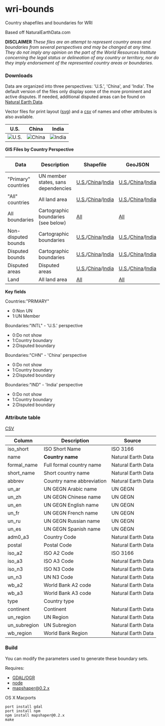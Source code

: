 # wri-bounds
Country shapefiles and boundaries for WRI

Based off NaturalEarthData.com

**DISCLAIMER** _These files are an attempt to represent country areas and boundaries from several perspectives and may be changed at any time. They do not imply any opinion on the part of the World Resources Institute concerning the legal status or delineation of any country or territory, nor do they imply endorsement of the represented country areas or boundaries._

### Downloads

Data are organized into three perspectives: 'U.S.', 'China', and 'India'. The default version of the files only display some of the more prominent and active disputes. If needed, additional disputed areas can be found on [Natural Earth Data](http://naciscdn.org/naturalearth/10m/cultural/).

Vector files for print layout ([svg](https://github.com/wri/wri-bounds/blob/master/dist/svgs.zip)) and a [csv](https://github.com/wri/wri-bounds/blob/master/countries.csv) of names and other attributes is also available.

U.S. | China | India
---- | ----- | -----
![U.S.](https://cdn.rawgit.com/wri/wri-bounds/master/intl_wintri.svg) | ![China](https://cdn.rawgit.com/wri/wri-bounds/master/cn_wintri.svg) | ![India](https://cdn.rawgit.com/wri/wri-bounds/master/in_wintri.svg)

**GIS Files by Country Perspective**

Data | Description | Shapefile | GeoJSON | Simplified GeoJSON
------ | ------ | ------ | ------ | ------
"Primary" countries | UN member states, sans dependencies | [U.S.](https://github.com/wri/wri-bounds/blob/master/dist/all_primary_countries.zip?raw=true)/[China](https://github.com/wri/wri-bounds/blob/master/dist/cn_primary_countries.zip?raw=true)/[India](https://github.com/wri/wri-bounds/blob/master/dist/in_primary_countries.zip?raw=true) | [U.S.](https://github.com/wri/wri-bounds/blob/master/dist/all_primary_countries.geojson?raw=true)/[China](https://github.com/wri/wri-bounds/blob/master/dist/cn_primary_countries.geojson?raw=true)/[India](https://github.com/wri/wri-bounds/blob/master/dist/in_primary_countries.geojson?raw=true) | [U.S.](https://github.com/wri/wri-bounds/blob/master/dist/all_primary_countries.min.geojson?raw=true)/[China](https://github.com/wri/wri-bounds/blob/master/dist/cn_primary_countries.min.geojson?raw=true)/[India](https://github.com/wri/wri-bounds/blob/master/dist/in_primary_countries.min.geojson?raw=true)
"All" countries | All land area | [U.S.](https://github.com/wri/wri-bounds/blob/master/dist/all_countries.zip?raw=true)/[China](https://github.com/wri/wri-bounds/blob/master/dist/cn_countries.zip?raw=true)/[India](https://github.com/wri/wri-bounds/blob/master/dist/in_countries.zip?raw=true) | [U.S.](https://github.com/wri/wri-bounds/blob/master/dist/all_countries.geojson?raw=true)/[China](https://github.com/wri/wri-bounds/blob/master/dist/cn_countries.geojson?raw=true)/[India](https://github.com/wri/wri-bounds/blob/master/dist/in_countries.geojson?raw=true) | [U.S.](https://github.com/wri/wri-bounds/blob/master/dist/all_countries.min.geojson?raw=true)/[China](https://github.com/wri/wri-bounds/blob/master/dist/cn_countries.min.geojson?raw=true)/[India](https://github.com/wri/wri-bounds/blob/master/dist/in_countries.min.geojson?raw=true)
All boundaries | Cartographic boundaries (see below) | [All](https://github.com/wri/wri-bounds/blob/master/dist/all_bounds.zip?raw=true) | [All](https://github.com/wri/wri-bounds/blob/master/dist/all_bounds.geojson?raw=true) | [All](https://github.com/wri/wri-bounds/blob/master/dist/all_bounds.min.geojson?raw=true)
Non-disputed bounds | Cartographic boundaries | [U.S.](https://github.com/wri/wri-bounds/blob/master/dist/intl_country_boundaries.zip?raw=true)/[China](https://github.com/wri/wri-bounds/blob/master/dist/cn_country_boundaries.zip?raw=true)/[India](https://github.com/wri/wri-bounds/blob/master/dist/in_country_boundaries.zip?raw=true) | [U.S.](https://github.com/wri/wri-bounds/blob/master/dist/intl_country_boundaries.geojson?raw=true)/[China](https://github.com/wri/wri-bounds/blob/master/dist/cn_country_boundaries.geojson?raw=true)/[India](https://github.com/wri/wri-bounds/blob/master/dist/in_country_boundaries.geojson?raw=true) | [U.S.](https://github.com/wri/wri-bounds/blob/master/dist/intl_country_boundaries.min.geojson?raw=true)/[China](https://github.com/wri/wri-bounds/blob/master/dist/cn_country_boundaries.min.geojson?raw=true)/[India](https://github.com/wri/wri-bounds/blob/master/dist/in_country_boundaries.min.geojson?raw=true)
Disputed bounds | Cartographic boundaries | [U.S.](https://github.com/wri/wri-bounds/blob/master/dist/intl_disputed_boundaries.zip?raw=true)/[China](https://github.com/wri/wri-bounds/blob/master/dist/cn_disputed_boundaries.zip?raw=true)/[India](https://github.com/wri/wri-bounds/blob/master/dist/in_disputed_boundaries.zip?raw=true) | [U.S.](https://github.com/wri/wri-bounds/blob/master/dist/intl_disputed_boundaries.geojson?raw=true)/[China](https://github.com/wri/wri-bounds/blob/master/dist/cn_disputed_boundaries.geojson?raw=true)/[India](https://github.com/wri/wri-bounds/blob/master/dist/in_disputed_boundaries.geojson?raw=true) | [U.S.](https://github.com/wri/wri-bounds/blob/master/dist/intl_disputed_boundaries.min.geojson?raw=true)/[China](https://github.com/wri/wri-bounds/blob/master/dist/cn_disputed_boundaries.min.geojson?raw=true)/[India](https://github.com/wri/wri-bounds/blob/master/dist/in_disputed_boundaries.min.geojson?raw=true)
Disputed areas | Disputed areas | [U.S.](https://github.com/wri/wri-bounds/blob/master/dist/disputed.zip?raw=true)/[China](https://github.com/wri/wri-bounds/blob/master/dist/cn_disputed.zip?raw=true)/[India](https://github.com/wri/wri-bounds/blob/master/dist/in_disputed.zip?raw=true) | [U.S.](https://github.com/wri/wri-bounds/blob/master/dist/disputed.geojson?raw=true)/[China](https://github.com/wri/wri-bounds/blob/master/dist/cn_disputed.geojson?raw=true)/[India](https://github.com/wri/wri-bounds/blob/master/dist/in_disputed.geojson?raw=true) | [U.S.](https://github.com/wri/wri-bounds/blob/master/dist/disputed.min.geojson?raw=true)/[China](https://github.com/wri/wri-bounds/blob/master/dist/cn_disputed.min.geojson?raw=true)/[India](https://github.com/wri/wri-bounds/blob/master/dist/in_disputed.min.geojson?raw=true)
Land | All land area | [All](https://github.com/wri/wri-bounds/blob/master/dist/land_areas.zip?raw=true) | [All](https://github.com/wri/wri-bounds/blob/master/dist/land_areas.geojson?raw=true) | [All](https://github.com/wri/wri-bounds/blob/master/dist/land_areas.min.geojson?raw=true)

**Key fields**

Countries:"PRIMARY"
- 0:Non UN
- 1:UN Member

Boundaries:"INTL" - 'U.S.' perspective
- 0:Do not show
- 1:Country boundary
- 2:Disputed boundary

Boundaries:"CHN" - 'China' perspective
- 0:Do not show
- 1:Country boundary
- 2:Disputed boundary

Boundaries:"IND" - 'India' perspective
- 0:Do not show
- 1:Country boundary
- 2:Disputed boundary

### Attribute table
[CSV](https://github.com/wri/wri-bounds/blob/master/countries.csv)

Column | Description | Source
------ | ------ | ------
iso_short | ISO Short Name | ISO 3166
name | **Country name** | Natural Earth Data
formal\_name | Full formal country name | Natural Earth Data
short\_name | Short country name | Natural Earth Data
abbrev | Country name abbreviation | Natural Earth Data
un\_ar | UN GEGN Arabic name | UN GEGN
un\_zh | UN GEGN Chinese name | UN GEGN
un\_en | UN GEGN English name | UN GEGN
un\_fr | UN GEGN French name | UN GEGN
un\_ru | UN GEGN Russian name | UN GEGN
un\_es | UN GEGN Spanish name | UN GEGN
adm0\_a3 | Country Code | Natural Earth Data
postal | Postal Code | Natural Earth Data
iso\_a2 | ISO A2 Code | ISO 3166
iso\_a3 | ISO A3 Code | Natural Earth Data
iso\_n3 | ISO N3 Code | Natural Earth Data
un\_n3 | UN N3 Code | Natural Earth Data
wb\_a2 | World Bank A2 code | Natural Earth Data
wb\_a3 | World Bank A3 code | Natural Earth Data
type | Country type |
continent | Continent | Natural Earth Data
un\_region | UN Region | Natural Earth Data
un\_subregion | UN Subregion | Natural Earth Data
wb\_region | World Bank Region | Natural Earth Data

### Build

You can modify the parameters used to generate these boundary sets.

Requires:
 - [GDAL/OGR](http://www.gdal.org/index.html)
 - [node](http://nodejs.org)
 - [mapshaper@0.2.x](http://mapshaper.org)

OS X Macports
```
port install gdal
port install npm
npm install mapshaper@0.2.x
make
```

